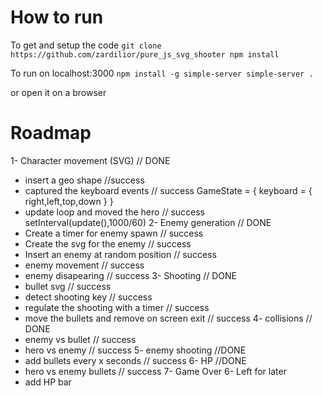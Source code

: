 
# How to run

To get and setup the code
`
git clone https://github.com/zardilior/pure_js_svg_shooter
npm install
`

To run on localhost:3000
`
npm install -g simple-server
simple-server .
`

or open it on a browser


# Roadmap 

1- Character movement (SVG) // DONE
  - insert a geo shape //success
  - captured the keyboard events // success
    GameState = {
      keyboard = {
        right,left,top,down
      }
    }
  - update loop and moved the hero // success
    setInterval(update(),1000/60)
2- Enemy generation // DONE 
  - Create a timer for enemy spawn // success
  - Create the svg for the enemy // success
  - Insert an enemy at random position // success
  - enemy movement // success
  - enemy disapearing // success
3- Shooting // DONE
  - bullet svg  // success
  - detect shooting key // success
  - regulate the shooting with a timer // success
  - move the bullets and remove on screen exit // success
4- collisions // DONE
  - enemy vs bullet // success
  - hero vs enemy  // success
5- enemy shooting //DONE
  - add bullets every x seconds // success
6- HP //DONE
  - hero vs enemy bullets // success
7- Game Over
6- Left for later 
  - add HP bar
